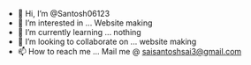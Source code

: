 - 👋 Hi, I’m @Santosh06123
- 👀 I’m interested in ... Website making
- 🌱 I’m currently learning ... nothing
- 💞️ I’m looking to collaborate on ... website making
- 📫 How to reach me ... Mail me @ saisantoshsai3@gmail.com

<!---
Santosh06123/Santosh06123 is a ✨ special ✨ repository because its `README.md` (this file) appears on your GitHub profile.
You can click the Preview link to take a look at your changes.
--->
